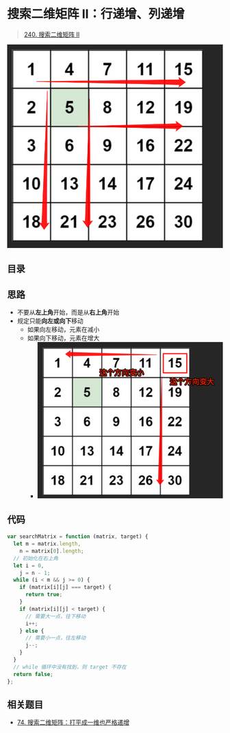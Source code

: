 
# 搜索二维矩阵 II：行递增、列递增


>  [240. 搜索二维矩阵 II](https://leetcode.cn/problems/search-a-2d-matrix-ii/)


![图片&文件](./files/20250114-2.png)


## 目录
<!-- toc -->
 ## 思路 

- 不要从**左上角**开始，而是从**右上角**开始
- 规定只能**向左或向下**移动
	- 如果向左移动，元素在减小
	- 如果向下移动，元素在增大
		- ![图片&文件](./files/20250114-3.png)

## 代码

```javascript
var searchMatrix = function (matrix, target) {
  let m = matrix.length,
    n = matrix[0].length;
  // 初始化在右上角
  let i = 0,
    j = n - 1;
  while (i < m && j >= 0) {
    if (matrix[i][j] === target) {
      return true;
    }
    if (matrix[i][j] < target) {
      // 需要大一点，往下移动
      i++;
    } else {
      // 需要小一点，往左移动
      j--;
    }
  }
  // while 循环中没有找到，则 target 不存在
  return false;
};

```

## 相关题目

- [74. 搜索二维矩阵：打平成一维也严格递增](/post/TwFbtrF8.html)